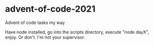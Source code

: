 # advent-of-code-2021
Advent of code tasks my way

Have node installed, go into the scripts directory, execute "node dayX", enjoy. Or don't. I'm not your supervisor.
